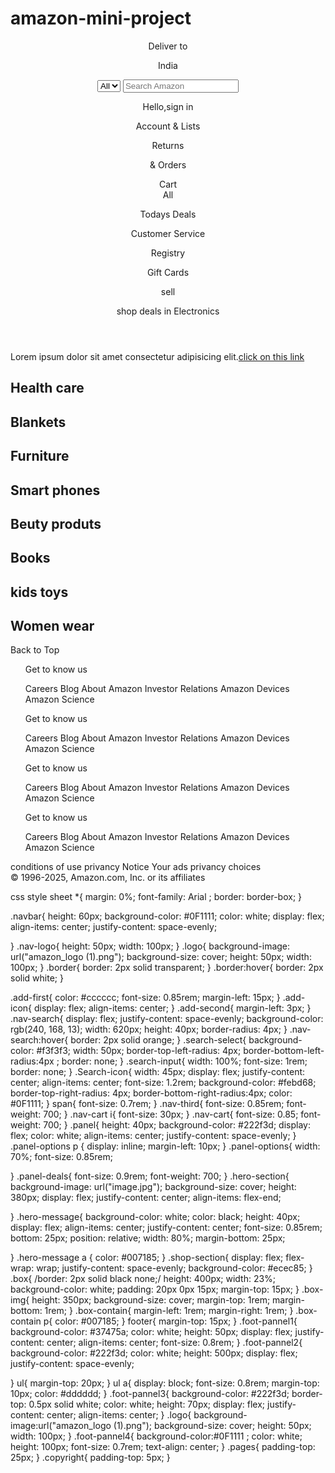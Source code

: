 # amazon-mini-project
<!DOCTYPE html>
<html lang="en">
<head>
    <meta charset="UTF-8">
    <meta name="viewport" content="width=device-width, initial-scale=1.0">
    <title>Amazon</title>
    <link rel="stylesheet" href="https://cdnjs.cloudflare.com/ajax/libs/font-awesome/6.7.2/css/all.min.css" integrity="sha512-Evv84Mr4kqVGRNSgIGL/F/aIDqQb7xQ2vcrdIwxfjThSH8CSR7PBEakCr51Ck+w+/U6swU2Im1vVX0SVk9ABhg==" crossorigin="anonymous" referrerpolicy="no-referrer" />
    <link rel="stylesheet" href="style.css">

</head>
<body>
    <header>
        <div class="navbar">
        <div class="nav-logo border">
            <div class="logo"></div>
        </div>
        <div class="nav.address border">
            <p class="add-first"> Deliver to</p>
            <div class="add-icon">
                <i class="fa-solid fa-location-dot"></i>
                <p class="add-second">India</p>
            </div>
        </div>
        <div class="nav-search">
            <select class="search-select">
                <option>All</option>
            </select>
            <input placeholder="Search Amazon" class="search-input">
            <div class="Search-icon">
                <i class="fa-solid fa-magnifying-glass"></i>
            </div>
        </div>
        <div class="nac-signin border">
            <p><span>Hello,sign in</span></p>
            <p class="nav-third">Account & Lists</p>
        </div>
            <div class="nac-return border">
                <p><span>Returns</span></p>
                <p class="nav-fourth">& Orders</p>
            </div>
            <div class="nav-cart border">
                <i class="fa-solid fa-cart-shopping"></i>
                Cart
            </div>
        </div>
        <div class="panel">
            <div class="panel-all">
                <i class="fa-solid fa-bars"></i>
                All
            </div>
            <div class="panel-options">
                <p>Todays Deals</p>
                <p>Customer Service</p>
                <p>Registry</p>
                <p>Gift Cards</P>
                <p>sell</p>
            </div>
            <div class="panel-deals">
                shop deals in Electronics
            </div>
        </div>
    </header>
    <div class="hero-section">
        <div class="hero-message">
            <p>Lorem ipsum dolor sit amet consectetur adipisicing elit.<a href="#">click on this link</a></p>
    </div>
</div>
    <div class="shop-section">
        <div class="box1 box">
          <div class="box-contain">
            <h2>Health care</h2>
            <div class="box-img" style="background-image: url('2.jpg');"></div>
        </div>
    </div>
    <div class="box2 box"><div class="box-contain">
        <h2>Blankets</h2>
        <div class="box-img" style="background-image: url('1.jpg');"></div>
        </div>
    </div>
    <div class="box3 box"><div class="box-contain">
        <h2>Furniture</h2>
        <div class="box-img" style="background-image: url('3.jpg');"></div>
        </div>
    </div>
    <div class="box4 box"><div class="box-contain">
        <h2>Smart phones</h2>
        <div class="box-img" style="background-image: url('4.jpg');"></div>
         </div>
    </div>
    <div class="box1 box">
        <div class="box-contain">
          <h2>Beuty produts</h2>
          <div class="box-img" style="background-image: url('5.jpg');"></div>
      </div>
  </div>
  <div class="box2 box"><div class="box-contain">
      <h2>Books</h2>
      <div class="box-img" style="background-image: url('6.jpg');"></div>
      </div>
    </div>
  <div class="box3 box"><div class="box-contain">
      <h2>kids toys</h2>
      <div class="box-img" style="background-image: url('7.jpg');"></div>
      </div>
    </div>
  <div class="box4 box"><div class="box-contain">
      <h2>Women wear</h2>
      <div class="box-img" style="background-image: url('8.jpg');"></div>
      </div>
    </div>      
 </div> 
 
 <footer>
    <div class="foot-pannel1">
        Back to Top
    </div>
    <div class="foot-pannel2">
        <ul>
            <p> Get to know us</p>
            <a>Careers</a>
            <a>Blog</a> 
            <a>About Amazon</a>
            <a>Investor Relations</a> 
            <a>Amazon Devices</a>  
            <a>Amazon Science</a>  
        </ul>
        <ul>
            <p> Get to know us</p>
            <a>Careers</a>
            <a>Blog</a> 
            <a>About Amazon</a>
            <a>Investor Relations</a> 
            <a>Amazon Devices</a>  
            <a>Amazon Science</a>  
        </ul>
        <ul>
            <p> Get to know us</p>
            <a>Careers</a>
            <a>Blog</a> 
            <a>About Amazon</a>
            <a>Investor Relations</a> 
            <a>Amazon Devices</a>  
            <a>Amazon Science</a>  
        </ul>
        <ul>
            <p> Get to know us</p>
            <a>Careers</a>
            <a>Blog</a> 
            <a>About Amazon</a>
            <a>Investor Relations</a> 
            <a>Amazon Devices</a>  
            <a>Amazon Science</a>  
        </ul>
    </div>
    <div class="foot-pannel3">
        <div class="logo"></div>
    </div>
    <div class="foot-pannel4">
        <div class="pages">
            <a>conditions of use</a>
            <a>privancy Notice</a>
            <a>Your ads privancy choices</a>
        </div>
        <div class="copyright">
            © 1996-2025, Amazon.com, Inc. or its affiliates
        </div>
    </div>
 </footer>
</body>
</html>



css style sheet
*{
    margin: 0%;
    font-family: Arial ;
    border: border-box;
 }

 .navbar{
    height: 60px;
    background-color: #0F1111;
    color: white;
    display: flex;
    align-items: center;
    justify-content: space-evenly;
     
 }
 .nav-logo{
    height: 50px;
    width: 100px;
 }
 .logo{
    background-image: url("amazon_logo (1).png");
    background-size: cover;
    height: 50px;
    width: 100px;
 }
 .border{
   border: 2px solid transparent;
 }
 .border:hover{
   border: 2px solid white;
 }

 .add-first{
   color: #cccccc;
   font-size: 0.85rem;
   margin-left: 15px;
 }
 .add-icon{
   display: flex;
   align-items: center;
}
.add-second{
   margin-left: 3px;
}
.nav-search{
   display: flex;
   justify-content: space-evenly;
   background-color: rgb(240, 168, 13);
   width: 620px;
   height: 40px;
   border-radius: 4px;
}
.nav-search:hover{
   border: 2px solid orange;
}
.search-select{
   background-color: #f3f3f3;
   width: 50px;
   border-top-left-radius: 4px;
   border-bottom-left-radius:4px ;
   border: none;
}
.search-input{
   width: 100%;
   font-size: 1rem;
   border: none;
}
.Search-icon{
   width: 45px;
 display: flex;
 justify-content: center;
 align-items: center;
 font-size: 1.2rem;
 background-color: #febd68;
 border-top-right-radius: 4px;
 border-bottom-right-radius:4px;
 color: #0F1111;
}
span{
   font-size: 0.7rem;
}
.nav-third{
   font-size: 0.85rem;
   font-weight: 700;
}
 .nav-cart i{
   font-size: 30px;
 }
 .nav-cart{
   font-size: 0.85;
   font-weight: 700;
 }
 .panel{
   height: 40px;
   background-color: #222f3d;
   display: flex;
   color: white;
   align-items: center;
   justify-content: space-evenly;
 }
 .panel-options p {
   display: inline;
   margin-left: 10px;
 }
 .panel-options{
   width: 70%;
   font-size: 0.85rem;
    
 }
.panel-deals{
   font-size: 0.9rem;
   font-weight: 700;
}
.hero-section{
   background-image: url("image.jpg");
   background-size: cover;
   height: 380px;
   display: flex;
   justify-content: center;
   align-items: flex-end;

}
.hero-message{
   background-color: white;
   color: black;
   height: 40px;
   display: flex;
   align-items: center;
   justify-content: center;
   font-size: 0.85rem;
   bottom: 25px;
   position: relative;
   width: 80%;
   margin-bottom: 25px;
   
}
.hero-message a {
   color: #007185;
}
.shop-section{
    display: flex;
    flex-wrap: wrap;
    justify-content: space-evenly;
    background-color: #ecec85;
}
.box{
    /border: 2px solid black none;/
    height: 400px;
    width: 23%;
    background-color: white;
    padding: 20px 0px 15px;
    margin-top: 15px;
}
.box-img{
    height: 350px;
    background-size: cover;
    margin-top: 1rem;
    margin-bottom: 1rem;
}
.box-contain{
    margin-left: 1rem;
    margin-right: 1rem;
}
.box-contain p{
    color: #007185;
}
footer{
    margin-top: 15px;
}
.foot-pannel1{
    background-color: #37475a;
    color: white;
    height: 50px;
    display: flex;
    justify-content: center;
    align-items: center;
    font-size: 0.8rem;
}
.foot-pannel2{
    background-color: #222f3d;
    color: white;
    height: 500px;
    display: flex;
    justify-content: space-evenly;

}
ul{
    margin-top: 20px;
}
ul a{
    display: block;
    font-size: 0.8rem;
    margin-top: 10px;
    color: #dddddd;
}
.foot-pannel3{
    background-color: #222f3d;
    border-top: 0.5px solid white;
    color: white;
    height: 70px;
    display: flex;
    justify-content: center;
    align-items: center;
}
.logo{
   background-image:url("amazon_logo (1).png");
   background-size: cover;
   height: 50px;
   width: 100px;
}
.foot-pannel4{
   background-color:#0F1111 ;
   color: white;
   height: 100px;
   font-size: 0.7rem;
   text-align: center;
}
.pages{
   padding-top: 25px;
}
.copyright{
   padding-top: 5px;
}
